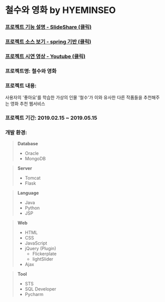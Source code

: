 # 철수와 영화 by HYEMINSEO

### [프로젝트 기능 설명 - SlideShare (클릭)](https://www.slideshare.net/HyeminLee36/ss-150476346)
### [프로젝트 소스 보기 - spring 기반 (클릭)](https://github.com/hyeminlily/HYEMINSEO_sts)
### [프로젝트 시연 영상 - Youtube (클릭)](https://youtu.be/-EnaNUyEIOs)

### 프로젝트명: 철수와 영화

### 프로젝트 내용:
사용자의 '좋아요'를 학습한 가상의 인물 '철수'가 이와 유사한 다른 작품들을 추천해주는 영화 추천 웹서비스

### 프로젝트 기간: 2019.02.15 ~ 2019.05.15

### 개발 환경:
>**Database**
>- Oracle
>- MongoDB

>**Server**
>- Tomcat
>- Flask

>**Language**
>- Java
>- Python
>- JSP

>**Web**
>- HTML
>- CSS
>- JavaScript
>- jQuery (Plugin)
>   - Flickerplate
>   - lightSlider
>- Ajax

>**Tool**
>- STS
>- SQL Developer
>- Pycharm
